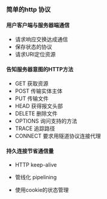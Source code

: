 ### 简单的http 协议

#### 用户客户端与服务器端通信
- 请求响应交换达成通信
- 保存状态的协议
- 请求URI定位资源

 
 #### 告知服务器意图的HTTP方法
- GET 获取资源
- POST 传输实体主体
- PUT 传输文件
- HEAD 获得报文头部
- DELETE 删除文件
- OPTIONS 询问支持的方法
- TRACE 追踪路径
- CONNECT 要求用隧道协议连接代理

#### 持久连接节省通信量
- HTTP  keep-alive

- 管线化 pipelining
- 使用cookie的状态管理